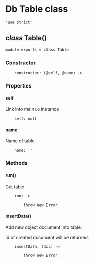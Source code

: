Db Table class
==============

	'use strict'

*class* Table()
---------------

	module.exports = class Table

### Constructor

		constructor: (@self, @name) ->

### Properties

#### self

Link into main `Db` instance

		self: null

#### name

Name of table

		name: ''

### Methods

#### run()

Get table

		run: ->

			throw new Error

#### insertData()

Add new object document into table.

Id of created document will be returned.

		insertData: (doc) ->

			throw new Error